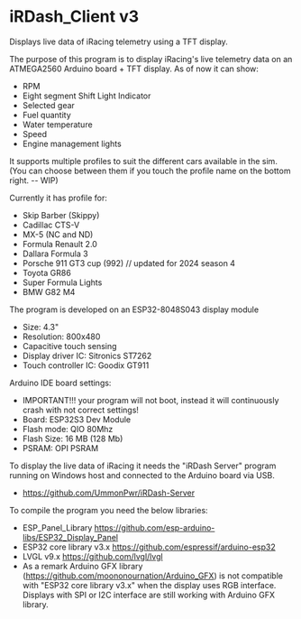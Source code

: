# iRDash_Client v3
Displays live data of iRacing telemetry using a TFT display.

The purpose of this program is to display iRacing's live telemetry data on an ATMEGA2560 Arduino board + TFT display.
As of now it can show:
- RPM
- Eight segment Shift Light Indicator
- Selected gear
- Fuel quantity
- Water temperature
- Speed
- Engine management lights

It supports multiple profiles to suit the different cars available in the sim. (You can choose between them if you touch the profile name on the bottom right. -- WIP)

Currently it has profile for:
- Skip Barber (Skippy)
- Cadillac CTS-V
- MX-5 (NC and ND)
- Formula Renault 2.0
- Dallara Formula 3
- Porsche 911 GT3 cup (992) // updated for 2024 season 4
- Toyota GR86
- Super Formula Lights
- BMW G82 M4

The program is developed on an ESP32-8048S043 display module
- Size: 4.3"
- Resolution: 800x480
- Capacitive touch sensing
- Display driver IC: Sitronics ST7262
- Touch controller IC: Goodix GT911

Arduino IDE board settings:
- IMPORTANT!!! your program will not boot, instead it will continuously crash with not correct settings!
- Board: ESP32S3 Dev Module
- Flash mode: QIO 80Mhz
- Flash Size: 16 MB (128 Mb)
- PSRAM: OPI PSRAM

To display the live data of iRacing it needs the "iRDash Server" program running on Windows host and connected to the Arduino board via USB.
- https://github.com/UmmonPwr/iRDash-Server

To compile the program you need the below libraries:
- ESP_Panel_Library https://github.com/esp-arduino-libs/ESP32_Display_Panel
- ESP32 core library v3.x https://github.com/espressif/arduino-esp32
- LVGL v9.x https://github.com/lvgl/lvgl
- As a remark Arduino GFX library (https://github.com/moononournation/Arduino_GFX) is not compatible with "ESP32 core library v3.x" when the display uses RGB interface. Displays with SPI or I2C interface are still working with Arduino GFX library.